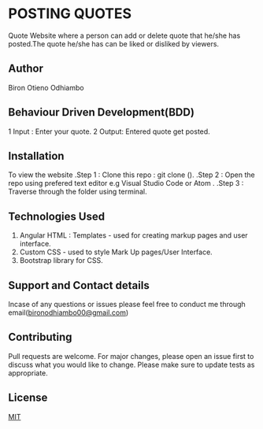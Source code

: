 # POSTING QUOTES
Quote Website where a person can add or delete quote that he/she has posted.The quote he/she has can be liked or disliked by viewers.
## Author
Biron Otieno Odhiambo

## Behaviour Driven Development(BDD)
1 Input : Enter your quote.
2 Output: Entered quote get posted.

## Installation
To view the website 
.Step 1 : Clone this repo : git clone ().
.Step 2 : Open the repo using prefered text editor e.g Visual Studio Code or Atom .
.Step 3 : Traverse through the folder using terminal.

## Technologies Used

1. Angular HTML : Templates - used for creating markup pages and user interface.
2. Custom CSS - used to style Mark Up pages/User Interface.
3. Bootstrap library for CSS.



## Support and Contact details
Incase of any questions or issues please feel free to conduct me through email(bironodhiambo00@gmail.com)

## Contributing
Pull requests are welcome. For major changes, please open an issue first to discuss what you would like to change. Please make sure to update tests as appropriate.


## License
[MIT](https://choosealicense.com/licenses/mit/)